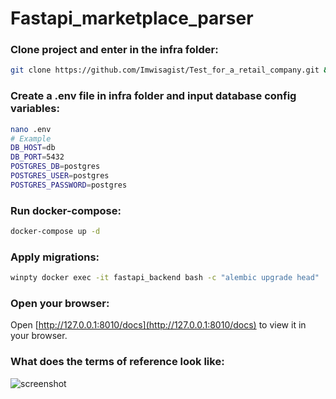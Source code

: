 # Fastapi_marketplace_parser
### Clone project and enter in the infra folder:
```bash
git clone https://github.com/Imwisagist/Test_for_a_retail_company.git && cd Test_for_a_retail_company/infra
```
### Create a .env file in infra folder and input database config variables:
```bash
nano .env
# Example
DB_HOST=db
DB_PORT=5432
POSTGRES_DB=postgres
POSTGRES_USER=postgres
POSTGRES_PASSWORD=postgres
```
### Run docker-compose:
```bash
docker-compose up -d
```
### Apply migrations:
```bash
winpty docker exec -it fastapi_backend bash -c "alembic upgrade head"
```
### Open your browser:
Open [http://127.0.0.1:8010/docs](http://127.0.0.1:8010/docs) to view it in your browser.
### What does the terms of reference look like:
![screenshot](https://github.com/imwisagist/Test_for_a_retail_company/blob/main/other/Task.jpg?raw=true)
